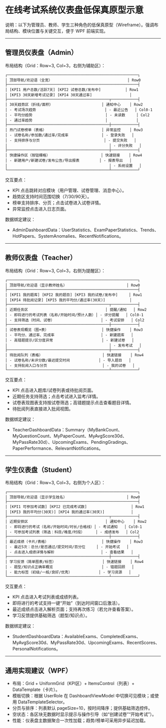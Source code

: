 # 在线考试系统仪表盘低保真原型示意

说明：以下为管理员、教师、学生三种角色的低保真原型（Wireframe）。强调布局结构、模块位置与关键交互，便于 WPF 前端实现。

---

## 管理员仪表盘（Admin）

布局结构（Grid：Row=3, Col=3，右侧为辅助区）：
```
┌───────────────────────────────────────────────────────────┐
│ 顶部导航/欢迎语（全宽）                                  │ Row0
├───────────────────────────────────────────────────────────┤
│ [KPI1 用户总数/活跃7天] [KPI2 试卷总数/发布中]           │ Row1
│ [KPI3 30天新增考试记录] [KPI4 30天通过率]                 │
├──────────────────────────────────────────────┬────────────┤
│ 30天趋势区（折线/面积）                      │ 通知中心    │ Row2
│ - 考试场次趋势                               │ - 最近公告   │ Col0-1
│ - 平均分趋势                                 │ - 未读数     │ Col2
│ - 通过率趋势                                 │             │
├──────────────────────────────────────────────┼────────────┤
│ 热门试卷榜单（表格）                         │ 异常监控    │ Row3
│ - 试卷名称/参加数/通过率/完成率               │ - 登录失败   │
│ - 支持排序与分页                             │ - 提交失败   │
│                                              │ - 评分失败   │
├──────────────────────────────────────────────┼────────────┤
│ 快捷操作区（按钮栅格）                       │ 快速链接    │ Row4
│ - 新建用户/新建试卷/发布公告/导出报表         │ - 报表导出   │
│                                              │ - 系统设置   │
└──────────────────────────────────────────────┴────────────┘
```
交互要点：
- KPI 点击跳转对应模块（用户管理、试卷管理、消息中心）。
- 趋势区支持时间范围切换（7/30/90天）。
- 榜单支持排序、分页；点击试卷进入试卷详情。
- 异常监控点击进入日志页面。

数据绑定建议：
- AdminDashboardData：UserStatistics、ExamPaperStatistics、Trends、HotPapers、SystemAnomalies、RecentNotifications。

---

## 教师仪表盘（Teacher）

布局结构（Grid：Row=3, Col=3，右侧为提醒区）：
```
┌───────────────────────────────────────────────────────────┐
│ 顶部导航/欢迎语（显示教师姓名）                           │ Row0
├───────────────────────────────────────────────────────────┤
│ [KPI1 我的题库] [KPI2 我的题目] [KPI3 我的试卷/发布中]     │ Row1
│ [KPI4 待批阅记录] [KPI5 我的平均分/通过率(30天)]           │
├──────────────────────────────────────────────┬────────────┤
│ 近期任务区                                   │ 提醒/通知   │ Row2
│ - 即将进行的考试列表（名称/开始时间/预计人数）│ - 评分提醒   │ Col0-1
│ - 支持筛选（时间、试卷）                     │ - 考试安排   │ Col2
├──────────────────────────────────────────────┼────────────┤
│ 试卷表现概览（图+表）                        │ 快捷操作    │ Row3
│ - 平均分、通过率、完成率                     │ - 新建题库   │
│ - 高错题提示/区分度异常                      │ - 新建试卷   │
│                                              │ - 发布考试   │
├──────────────────────────────────────────────┼────────────┤
│ 待批阅队列（表格）                           │ 快速链接    │ Row4
│ - 试卷名称/未评分数/最迟提交时间             │ - 导入题目   │
│ - 支持批阅入口与分页                         │ - 我的试卷   │
└──────────────────────────────────────────────┴────────────┘
```
交互要点：
- KPI 点击进入题库/试卷列表或待批阅页面。
- 近期任务支持筛选；点击考试进入监考/详情。
- 试卷表现图表支持按试卷筛选；高错题提示点击查看题目详情。
- 待批阅列表直接进入批阅视图。

数据绑定建议：
- TeacherDashboardData：Summary（MyBankCount、MyQuestionCount、MyPaperCount、MyAvgScore30d、MyPassRate30d）、UpcomingExams、PendingGradings、PaperPerformance、RelevantNotifications。

---

## 学生仪表盘（Student）

布局结构（Grid：Row=3, Col=3，右侧为个人区）：
```
┌───────────────────────────────────────────────────────────┐
│ 顶部导航/欢迎语（显示学生姓名）                           │ Row0
├───────────────────────────────────────────────────────────┤
│ [KPI1 可参加考试数] [KPI2 已完成考试数]                    │ Row1
│ [KPI3 我的平均分(30天)] [KPI4 我的通过率(30天)]            │
├──────────────────────────────────────────────┬────────────┤
│ 近期安排区                                   │ 通知中心    │ Row2
│ - 即将进行的考试（名称/开始时间/时长/合格线）│ - 考试通知   │ Col0-1
│ - 可参加考试列表（筛选：科目/难度/时段）     │ - 成绩发布   │ Col2
├──────────────────────────────────────────────┼────────────┤
│ 最近成绩（卡片/表格）                        │ 快捷操作    │ Row3
│ - 最近5次：总分/是否通过/提交时间/百分位     │ - 开始考试   │
│ - 点击进入成绩详情与解析                     │ - 查看结果   │
├──────────────────────────────────────────────┼────────────┤
│ 学习反馈（简单图表/标签）                     │ 快速链接    │ Row4
│ - 题型/知识点正确率概览                      │ - 错题回顾   │
│ - 能力标签（初级/一般/良好/优秀）            │ - 学习资源   │
└──────────────────────────────────────────────┴────────────┘
```
交互要点：
- KPI 点击进入考试列表或成绩列表。
- 即将进行的考试支持一键“开始”（到达时间窗口后激活）。
- 最近成绩点击进入解析页面；支持再次练习（若允许查看答案）。
- 学习反馈提供基础筛选（题型/知识点）。

数据绑定建议：
- StudentDashboardData：AvailableExams、CompletedExams、MyAvgScore30d、MyPassRate30d、UpcomingExams、RecentScores、PersonalNotifications。

---

## 通用实现建议（WPF）
- 布局：Grid + UniformGrid（KPI区）+ ItemsControl（列表）+ DataTemplate（卡片）。
- 模板切换：根据 UserRole 在 DashboardViewModel 中切换可见模块；或使用 DataTemplateSelector。
- 分页与排序：列表默认 pageSize=10，按时间降序；提供基础筛选控件。
- 空状态：各区块无数据时显示提示与操作引导（如“创建试卷”“开始考试”）。
- 性能：仪表盘主数据聚合一次性加载；趋势/榜单可采用异步延迟加载。